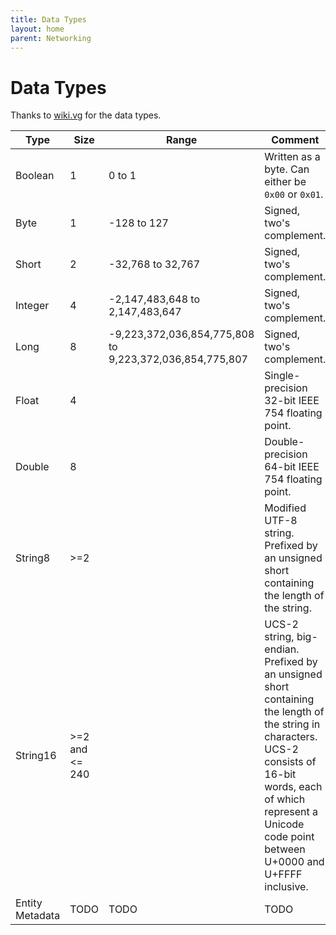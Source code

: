 ```yaml
---
title: Data Types
layout: home
parent: Networking
---
```


# Data Types
Thanks to [wiki.vg](https://wiki.vg/index.php?title=Protocol&oldid=510) for the data types.

| Type | Size | Range | Comment |
| --- | --- | --- | --- |
| Boolean | 1 | 0 to 1 | Written as a byte. Can either be `0x00` or `0x01`. |
| Byte | 1 | -128 to 127 | Signed, two's complement. |
| Short | 2 | -32,768 to 32,767 | Signed, two's complement. |
| Integer | 4 | -2,147,483,648 to 2,147,483,647 | Signed, two's complement. |
| Long | 8 | -9,223,372,036,854,775,808 to 9,223,372,036,854,775,807 | Signed, two's complement. |
| Float | 4 | | Single-precision 32-bit IEEE 754 floating point. |
| Double | 8 | | Double-precision 64-bit IEEE 754 floating point. |
| String8 | >=2 | | Modified UTF-8 string. Prefixed by an unsigned short containing the length of the string. |
| String16 | >=2 and <= 240 | | UCS-2 string, big-endian. Prefixed by an unsigned short containing the length of the string in characters. UCS-2 consists of 16-bit words, each of which represent a Unicode code point between U+0000 and U+FFFF inclusive. |
| Entity Metadata | TODO | TODO | TODO |